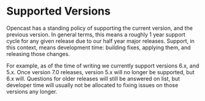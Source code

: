 Supported Versions
==================

Opencast has a standing policy of supporting the current version, and the previous version.  In general terms, this
means a roughly 1 year support cycle for any given release due to our half year major releases.  Support, in this
context, means development time: building fixes, applying them, and releasing those changes.

For example, as of the time of writing we currently support versions 6.x, and 5.x. Once version 7.0 releases, version
5.x will no longer be supported, but 6.x will. Questions for older releases will still be answered on list, but
developer time will usually not be allocated to fixing issues on those versions any longer.
